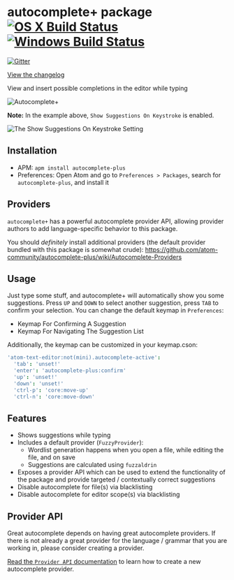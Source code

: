 # autocomplete+ package [![OS X Build Status](https://travis-ci.org/atom-community/autocomplete-plus.svg?branch=master)](https://travis-ci.org/atom-community/autocomplete-plus) [![Windows Build Status](https://ci.appveyor.com/api/projects/status/4faqdkcw2d0ybgiv/branch/master?svg=true)](https://ci.appveyor.com/project/joefitzgerald/autocomplete-plus/branch/master)
[![Gitter](https://badges.gitter.im/Join%20Chat.svg)](https://gitter.im/atom-community/autocomplete-plus)


[View the changelog](https://github.com/atom-community/autocomplete-plus/releases)

View and insert possible completions in the editor while typing

![Autocomplete+](http://s14.directupload.net/images/140304/y7r7g5df.gif)

**Note:** In the example above, `Show Suggestions On Keystroke` is enabled.

![The Show Suggestions On Keystroke Setting](https://cloud.githubusercontent.com/assets/744740/5886909/a7071c2a-a372-11e4-9894-f12db4e8a1ae.png)

## Installation

* APM: `apm install autocomplete-plus`
* Preferences: Open Atom and go to `Preferences > Packages`, search for `autocomplete-plus`, and install it

## Providers

`autocomplete+` has a powerful autocomplete provider API, allowing provider authors to add language-specific behavior to this package.

You should *definitely* install additional providers (the default provider bundled with this package is somewhat crude): https://github.com/atom-community/autocomplete-plus/wiki/Autocomplete-Providers

## Usage

Just type some stuff, and autocomplete+ will automatically show you some suggestions.
Press `UP` and `DOWN` to select another suggestion, press `TAB` to confirm your selection. You can change the default keymap in `Preferences`:

* Keymap For Confirming A Suggestion
* Keymap For Navigating The Suggestion List

Additionally, the keymap can be customized in your keymap.cson:

```coffeescript
'atom-text-editor:not(mini).autocomplete-active':
  'tab': 'unset!'
  'enter': 'autocomplete-plus:confirm'
  'up': 'unset!'
  'down': 'unset!'
  'ctrl-p': 'core:move-up'
  'ctrl-n': 'core:move-down'
```

## Features

* Shows suggestions while typing
* Includes a default provider (`FuzzyProvider`):
  * Wordlist generation happens when you open a file, while editing the file, and on save
  * Suggestions are calculated using `fuzzaldrin`
* Exposes a provider API which can be used to extend the functionality of the package and provide targeted / contextually correct suggestions
* Disable autocomplete for file(s) via blacklisting
* Disable autocomplete for editor scope(s) via blacklisting

## Provider API

Great autocomplete depends on having great autocomplete providers. If there is not already a great provider for the language / grammar that you are working in, please consider creating a provider.

[Read the `Provider API` documentation](https://github.com/atom-community/autocomplete-plus/wiki/Provider-API) to learn how to create a new autocomplete provider.
